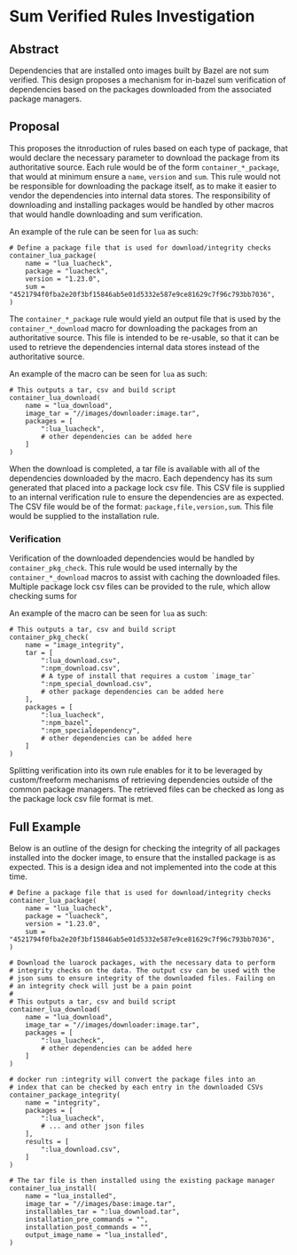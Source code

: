 # Sum Verified Rules Investigation

## Abstract

Dependencies that are installed onto images built by Bazel are not sum verified. This design proposes a mechanism for in-bazel sum verification of dependencies based on the packages downloaded from the associated package managers.

## Proposal

This proposes the itnroduction of rules based on each type of package, that would declare the necessary parameter to download the package from its authoritative source. Each rule would be of the form `container_*_package`, that would at minimum ensure a `name`, `version` and `sum`. This rule would not be responsible for downloading the package itself, as to make it easier to vendor the dependencies into internal data stores. The responsibility of downloading and installing packages would be handled by other macros that would handle downloading and sum verification.

An example of the rule can be seen for `lua` as such:

```starlark
# Define a package file that is used for download/integrity checks
container_lua_package(
    name = "lua_luacheck",
    package = "luacheck",
    version = "1.23.0",
    sum = "4521794f0fba2e20f3bf15846ab5e01d5332e587e9ce81629c7f96c793bb7036",
)
```

The `container_*_package` rule would yield an output file that is used by the `container_*_download` macro for downloading the packages from an authoritative source. This file is intended to be re-usable, so that it can be used to retrieve the dependencies internal data stores instead of the authoritative source.

An example of the macro can be seen for `lua` as such:

```starlark
# This outputs a tar, csv and build script
container_lua_download(
    name = "lua_download",
    image_tar = "//images/downloader:image.tar",
    packages = [
        ":lua_luacheck",
        # other dependencies can be added here
    ]
)
```

When the download is completed, a tar file is available with all of the dependencies downloaded by the macro. Each dependency has its sum generated that placed into a package lock csv file. This CSV file is supplied to an internal verification rule to ensure the dependencies are as expected. The CSV file would be of the format: `package,file,version,sum`. This file would be supplied to the installation rule.

### Verification

Verification of the downloaded dependencies would be handled by `container_pkg_check`. This rule would be used internally by the `container_*_download` macros to assist with caching the downloaded files. Multiple package lock csv files can be provided to the rule, which allow checking sums for

An example of the macro can be seen for `lua` as such:

```starlark
# This outputs a tar, csv and build script
container_pkg_check(
    name = "image_integrity",
    tar = [
        ":lua_download.csv",
        ":npm_download.csv",
        # A type of install that requires a custom `image_tar`
        ":npm_special_download.csv",
        # other package dependencies can be added here
    ],
    packages = [
        ":lua_luacheck",
        ":npm_bazel",
        ":npm_specialdependency",
        # other dependencies can be added here
    ]
)
```

Splitting verification into its own rule enables for it to be leveraged by custom/freeform mechanisms of retrieving dependencies outside of the common package managers. The retrieved files can be checked as long as the package lock csv file format is met.

## Full Example

Below is an outline of the design for checking the integrity of all packages installed into the docker image, to ensure that the installed package is as expected. This is a design idea and not implemented into the code at this time.

```starlark
# Define a package file that is used for download/integrity checks
container_lua_package(
    name = "lua_luacheck",
    package = "luacheck",
    version = "1.23.0",
    sum = "4521794f0fba2e20f3bf15846ab5e01d5332e587e9ce81629c7f96c793bb7036",
)

# Download the luarock packages, with the necessary data to perform
# integrity checks on the data. The output csv can be used with the
# json sums to ensure integrity of the downloaded files. Failing on
# an integrity check will just be a pain point
#
# This outputs a tar, csv and build script
container_lua_download(
    name = "lua_download",
    image_tar = "//images/downloader:image.tar",
    packages = [
        ":lua_luacheck",
        # other dependencies can be added here
    ]
)

# docker run :integrity will convert the package files into an
# index that can be checked by each entry in the downloaded CSVs
container_package_integrity(
    name = "integrity",
    packages = [
        ":lua_luacheck",
        # ... and other json files
    ],
    results = [
        ":lua_download.csv",
    ]
)

# The tar file is then installed using the existing package manager
container_lua_install(
    name = "lua_installed",
    image_tar = "//images/base:image.tar",
    installables_tar = ":lua_download.tar",
    installation_pre_commands = "",
    installation_post_commands = "",
    output_image_name = "lua_installed",
)
```
